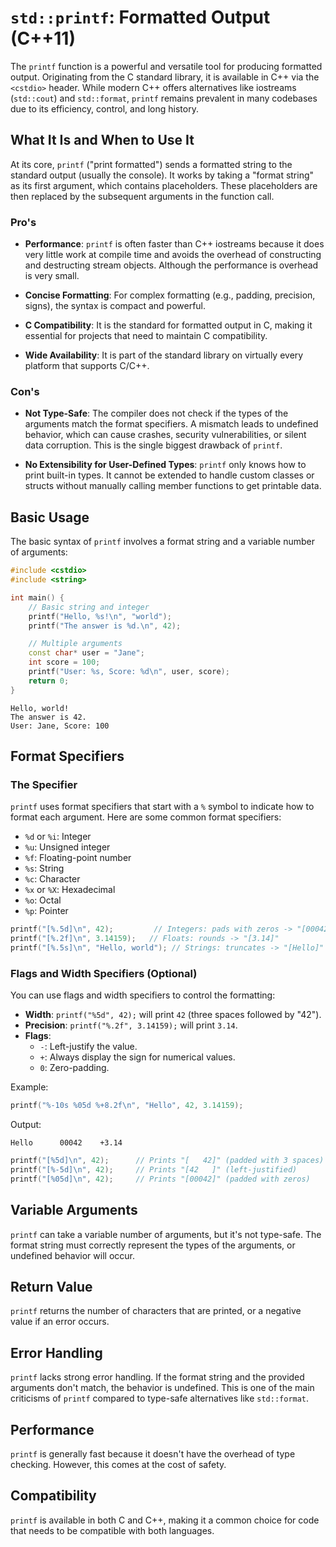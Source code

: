 # `std::printf`: Formatted Output (C++11)

The `printf` function is a powerful and versatile tool for producing formatted output. Originating from the C standard library, it is available in C++ via the `<cstdio>` header. While modern C++ offers alternatives like iostreams (`std::cout`) and `std::format`, `printf` remains prevalent in many codebases due to its efficiency, control, and long history.

## What It Is and When to Use It

At its core, `printf` ("print formatted") sends a formatted string to the standard output (usually the console). It works by taking a "format string" as its first argument, which contains placeholders. These placeholders are then replaced by the subsequent arguments in the function call.

### Pro's

- **Performance**: `printf` is often faster than C++ iostreams because it does very little work at compile time and avoids the overhead of constructing and destructing stream objects. Although the performance is overhead is very small.

- **Concise Formatting**: For complex formatting (e.g., padding, precision, signs), the syntax is compact and powerful.

- **C Compatibility**: It is the standard for formatted output in C, making it essential for projects that need to maintain C compatibility.

- **Wide Availability**: It is part of the standard library on virtually every platform that supports C/C++.

### Con's

- **Not Type-Safe**: The compiler does not check if the types of the arguments match the format specifiers. A mismatch leads to undefined behavior, which can cause crashes, security vulnerabilities, or silent data corruption. This is the single biggest drawback of `printf`.

- **No Extensibility for User-Defined Types**: `printf` only knows how to print built-in types. It cannot be extended to handle custom classes or structs without manually calling member functions to get printable data.

## Basic Usage

The basic syntax of `printf` involves a format string and a variable number of arguments:

```c++
#include <cstdio>
#include <string>

int main() {
    // Basic string and integer
    printf("Hello, %s!\n", "world");
    printf("The answer is %d.\n", 42);

    // Multiple arguments
    const char* user = "Jane";
    int score = 100;
    printf("User: %s, Score: %d\n", user, score);
    return 0;
}
```

```
Hello, world!
The answer is 42.
User: Jane, Score: 100
```

## Format Specifiers

### The Specifier

`printf` uses format specifiers that start with a `%` symbol to indicate how to format each argument. Here are some common format specifiers:

- `%d` or `%i`: Integer
- `%u`: Unsigned integer
- `%f`: Floating-point number
- `%s`: String
- `%c`: Character
- `%x` or `%X`: Hexadecimal
- `%o`: Octal
- `%p`: Pointer

```c++
printf("[%.5d]\n", 42);         // Integers: pads with zeros -> "[00042]"
printf("[%.2f]\n", 3.14159);   // Floats: rounds -> "[3.14]"
printf("[%.5s]\n", "Hello, world"); // Strings: truncates -> "[Hello]"
```

### Flags and Width Specifiers (Optional)

You can use flags and width specifiers to control the formatting:

- **Width**: `printf("%5d", 42);` will print `42` (three spaces followed by "42").
- **Precision**: `printf("%.2f", 3.14159);` will print `3.14`.
- **Flags**:
    - `-`: Left-justify the value.
    - `+`: Always display the sign for numerical values.
    - `0`: Zero-padding.

Example: 

```c++
printf("%-10s %05d %+8.2f\n", "Hello", 42, 3.14159);
```

Output:
```
Hello      00042    +3.14
```

```c++
printf("[%5d]\n", 42);      // Prints "[   42]" (padded with 3 spaces)
printf("[%-5d]\n", 42);     // Prints "[42   ]" (left-justified)
printf("[%05d]\n", 42);     // Prints "[00042]" (padded with zeros)
```

## Variable Arguments 

`printf` can take a variable number of arguments, but it's not type-safe. The format string must correctly represent the types of the arguments, or undefined behavior will occur.

## Return Value

`printf` returns the number of characters that are printed, or a negative value if an error occurs.

## Error Handling

`printf` lacks strong error handling. If the format string and the provided arguments don't match, the behavior is undefined. This is one of the main criticisms of `printf` compared to type-safe alternatives like `std::format`.

## Performance

`printf` is generally fast because it doesn't have the overhead of type checking. However, this comes at the cost of safety.

## Compatibility

`printf` is available in both C and C++, making it a common choice for code that needs to be compatible with both languages.